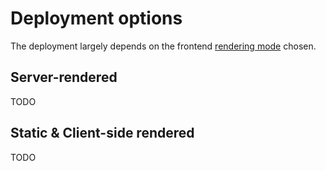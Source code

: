 # Deployment options

The deployment largely depends on the frontend [rendering mode](/nuxt/rendering-modes) chosen.

## Server-rendered

TODO


## Static & Client-side rendered

TODO
